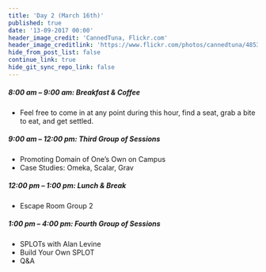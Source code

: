 ```yaml
---
title: 'Day 2 (March 16th)'
published: true
date: '13-09-2017 00:00'
header_image_credit: 'CannedTuna, Flickr.com'
header_image_creditlink: 'https://www.flickr.com/photos/cannedtuna/4853380320/'
hide_from_post_list: false
continue_link: true
hide_git_sync_repo_link: false
---
```


##### 8:00 am – 9:00 am: Breakfast & Coffee
* Feel free to come in at any point during this hour, find a seat, grab a bite to eat, and get settled.

##### 9:00 am – 12:00 pm: Third Group of Sessions
* Promoting Domain of One’s Own on Campus
* Case Studies: Omeka, Scalar, Grav

##### 12:00 pm – 1:00 pm: Lunch & Break
* Escape Room Group 2

##### 1:00 pm – 4:00 pm: Fourth Group of Sessions
* SPLOTs with Alan Levine
* Build Your Own SPLOT
* Q&A